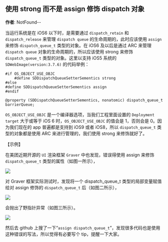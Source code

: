 使用 strong 而不是 assign 修饰 dispatch 对象
--------
**作者**: NotFound--

当运行系统是在 iOS6 以下时，是需要通过 `dispatch_retain` 和 `dispatch_release` 来管理 `dispatch queue` 的生命周期的，此时应该使用 `assign` 来修饰 `dispatch_queue_t` 类型的对象。在 iOS6 及以后是通过 ARC 来管理 `dispatch queue` 对象的生命周期的，所以应该使用 strong 来修饰 `dispatch_queue_t` 类型的对象。这里以支持 iOS5 系统的 `SDWebImage(version:3.7.6)` 的代码举例：

```objc
#if OS_OBJECT_USE_OBJC
    #define SDDispatchQueueSetterSementics strong
#else
#define SDDispatchQueueSetterSementics assign
#endif

@property (SDDispatchQueueSetterSementics, nonatomic) dispatch_queue_t barrierQueue;
```

`OS_OBJECT_USE_OBJC` 是一个编译器选项，当我们工程里面设置的 `Deployment target` 大于或等于 iOS 6 时，`OS_OBJECT_USE_OBJC` 的值会是 1，否则会是 0。因为我们现在的 app 普遍都是支持到 iOS9 或者 iOS8，所以 `dispatch_queue_t` 类型的对象都是使用 ARC 来进行管理的，我们使用 strong 来修饰就好了。

【示例】

在美团近期开源的 `UI` 渲染框架 `Graver` 中也发现，错误得使用 assign 来修饰 `dispatch_queue_t` 类型的属性（如图一所示），

![](https://github.com/awesome-tips/iOS-Tips/blob/master/images/2019/01/7-1.jpg)

对 Graver 框架实际测试时，发现将一个 dispatch_queue_t 类型的局部变量赋值给对 assign 修饰的 `dispatch_queue_t` 后（如图二所示），

![](https://github.com/awesome-tips/iOS-Tips/blob/master/images/2019/01/7-2.jpg)

会抛出了野指针异常（如图三所示）。

![](https://github.com/awesome-tips/iOS-Tips/blob/master/images/2019/01/7-3.jpg)

然后去 github 上搜了一下“`assign dispatch_queue_t`”，发现很多代码也是使用这种错误的写法，所以觉得有必要写个 tip，提醒一下大家。



